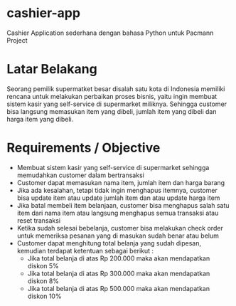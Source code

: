 # cashier-app
Cashier Application sederhana dengan bahasa Python untuk Pacmann Project

# Latar Belakang
Seorang pemilik supermatket besar disalah satu kota di Indonesia memiliki rencana untuk melakukan perbaikan proses bisnis, yaitu ingin membuat sistem kasir yang self-service di supermarket miliknya. Sehingga customer bisa langsung memasukan item yang dibeli, jumlah item yang dibeli dan harga item yang dibeli.

# Requirements / Objective
- Membuat sistem kasir yang self-service di supermarket sehingga memudahkan customer dalam bertransaksi
- Customer dapat memasukan nama item, jumlah item dan harga barang
- Jika ada kesalahan, tetapi tidak ingin menghapus itemnya, customer bisa update item atau update jumlah item dan atau update harga item
- Jika batal membeli item belanjaan, customer bisa menghapus salah satu item dari nama item atau langsung menghapus semua transaksi atau reset transaksi
- Ketika sudah selesai bebelanja, customer bisa melakukan check order untuk memeriksa pesanan yang di masukan sudah benar atau belum
- Customer dapat menghitung total belanja yang sudah dipesan, kemudian terdapat ketentuan sebagai berikut :
    - Jika total belanja di atas Rp 200.000 maka akan mendapatkan diskon 5%
    - Jika total belanja di atas Rp 300.000 maka akan mendapatkan diskon 8%
    - Jika total belanja di atas Rp 500.000 maka akan mendapatkan diskon 10%
